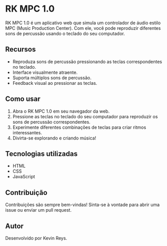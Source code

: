# RK MPC 1.0

RK MPC 1.0 é um aplicativo web que simula um controlador de áudio estilo MPC (Music Production Center). 
Com ele, você pode reproduzir diferentes sons de percussão usando o teclado do seu computador.

## Recursos
- Reproduza sons de percussão pressionando as teclas correspondentes no teclado.
- Interface visualmente atraente.
- Suporta múltiplos sons de percussão.
- Feedback visual ao pressionar as teclas.

## Como usar
1. Abra o RK MPC 1.0 em seu navegador da web.
2. Pressione as teclas no teclado do seu computador para reproduzir os sons de percussão correspondentes.
3. Experimente diferentes combinações de teclas para criar ritmos interessantes.
4. Divirta-se explorando e criando música!

## Tecnologias utilizadas
- HTML
- CSS
- JavaScript

## Contribuição
Contribuições são sempre bem-vindas! Sinta-se à vontade para abrir uma issue ou enviar um pull request.

## Autor
Desenvolvido por Kevin Reys.
